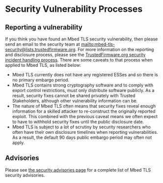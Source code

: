 # Security Vulnerability Processes

## Reporting a vulnerability

If you think you have found an Mbed TLS security vulnerability, then please send an email to the security team at <mailto:mbed-tls-security@lists.trustedfirmware.org>. For more information on the reporting and disclosure process, please see the [TrustedFirmware.org security incident handling process](https://trusted-firmware-docs.readthedocs.io/en/latest/security_center/incident_handling_process.html). There are some caveats to that process when applied to Mbed TLS, as listed below:

- Mbed TLS currently does not have any registered ESSes and so there is no primary embargo period.
-  Mbed TLS contains strong cryptography software and to comply with export control restrictions, must only distribute software publicly. As a result, security fixes cannot be shared privately with Trusted Stakeholders, although other vulnerability information can be.
- The nature of Mbed TLS often means that security fixes reveal enough information for a skilled attacker to re-construct the originally reported exploit. This combined with the previous caveat means we often expect to have to withhold security fixes until the public disclosure date.
- Mbed TLS is subject to a lot of scrutiny by security researchers who often have their own disclosure timelines when reporting vulnerabilities. As a result, the default 90 days public embargo period may often not apply.

## Advisories

Please see [the security advisories page](../security-advisories/index.md) for a complete list of Mbed TLS security advisories.
